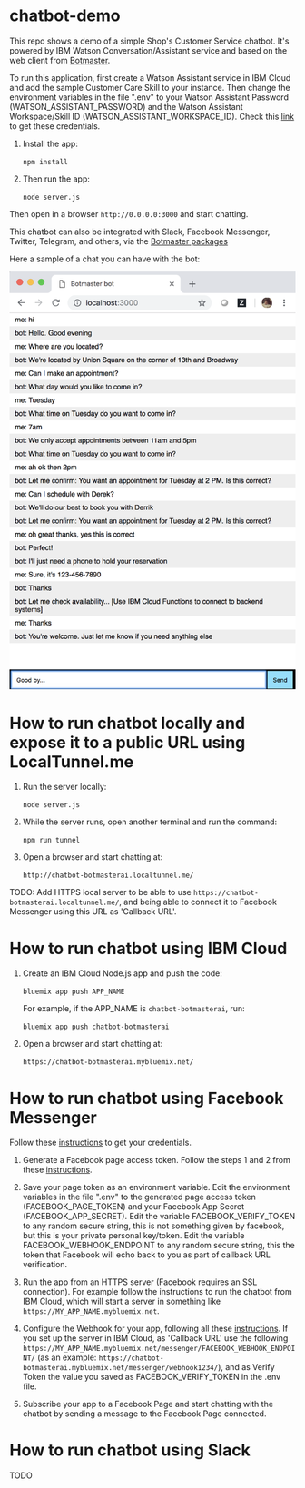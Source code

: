 # chatbot-demo

This repo shows a demo of a simple Shop's Customer Service chatbot. It's powered by IBM Watson Conversation/Assistant service and based on the web client from [Botmaster](http://botmasterai.com).

 To run this application, first create a Watson Assistant service in IBM Cloud and add the sample Customer Care Skill to your instance. Then change the environment variables in the file ".env" to your Watson Assistant Password (WATSON_ASSISTANT_PASSWORD) and the Watson Assistant Workspace/Skill ID (WATSON_ASSISTANT_WORKSPACE_ID). Check this [link](https://cloud.ibm.com/docs/services/watson/getting-started-credentials.html#getting-credentials-manually) to get these credentials.

1. Install the app:

    `npm install`

2. Then run the app:

    `node server.js`

Then open in a browser ```http://0.0.0.0:3000``` and start chatting.

This chatbot can also be integrated with Slack, Facebook Messenger, Twitter, Telegram, and others, via the [Botmaster packages](http://botmasterai.com/documentation/latest/messaging-platforms.html)

Here a sample of a chat you can have with the bot:

![chat-sample](https://raw.githubusercontent.com/ebastidas/chatbot-demo/master/docs/chat-sample.png)



# How to run chatbot locally and expose it to a public URL using LocalTunnel.me

1. Run the server locally:

    `node server.js`

2. While the server runs, open another terminal and run the command:

    `npm run tunnel`

3. Open a browser and start chatting at:

    `http://chatbot-botmasterai.localtunnel.me/`



TODO: Add HTTPS local server to be able to use ```https://chatbot-botmasterai.localtunnel.me/```, and being able to connect it to Facebook Messenger using this URL as 'Callback URL'.



# How to run chatbot using IBM Cloud

1. Create an IBM Cloud Node.js app and push the code:

    `bluemix app push APP_NAME`

   For example, if the APP_NAME is `chatbot-botmasterai`, run:

    `bluemix app push chatbot-botmasterai`

2. Open a browser and start chatting at:

    `https://chatbot-botmasterai.mybluemix.net/`



# How to run chatbot using Facebook Messenger

Follow these [instructions]( https://github.com/botmasterai/botmaster-messenger#getting-your-credentials) to get your credentials.

1. Generate a Facebook page access token. Follow the steps 1 and 2 from these [instructions](https://developers.facebook.com/docs/messenger-platform/getting-started/quick-start).

2. Save your page token as an environment variable. Edit the environment variables in the file ".env" to the generated page access token (FACEBOOK_PAGE_TOKEN) and your Facebook App Secret (FACEBOOK_APP_SECRET). Edit the variable FACEBOOK_VERIFY_TOKEN to any random secure string, this is not something given by facebook, but this is your private personal key/token. Edit the variable FACEBOOK_WEBHOOK_ENDPOINT to any random secure string, this the token that Facebook will echo back to you as part of callback URL verification.

3. Run the app from an HTTPS server (Facebook requires an SSL connection). For example follow the instructions to run the chatbot from IBM Cloud, which will start a server in something like ```https://MY_APP_NAME.mybluemix.net```.

4. Configure the Webhook for your app, following all these [instructions](https://developers.facebook.com/docs/messenger-platform/getting-started/app-setup). If you set up the server in IBM Cloud, as 'Callback URL' use the following ```https://MY_APP_NAME.mybluemix.net/messenger/FACEBOOK_WEBHOOK_ENDPOINT/``` (as an example: ```https://chatbot-botmasterai.mybluemix.net/messenger/webhook1234/```), and as Verify Token the value you saved as FACEBOOK_VERIFY_TOKEN in the .env file.

5. Subscribe your app to a Facebook Page and start chatting with the chatbot by sending a message to the Facebook Page connected.

# How to run chatbot using Slack

TODO
